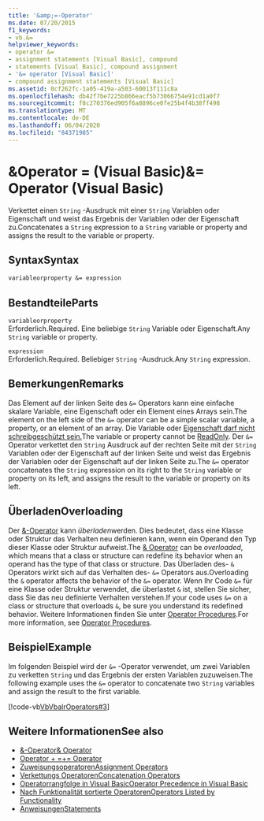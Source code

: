 ```yaml
---
title: '&amp;=-Operator'
ms.date: 07/20/2015
f1_keywords:
- vb.&=
helpviewer_keywords:
- operator &=
- assignment statements [Visual Basic], compound
- statements [Visual Basic], compound assignment
- '&= operator [Visual Basic]'
- compound assignment statements [Visual Basic]
ms.assetid: 0cf262fc-1a05-419a-a503-60013f111c8a
ms.openlocfilehash: db42f7be7225b866eacf5b73066754e91cd1a0f7
ms.sourcegitcommit: f8c270376ed905f6a8896ce0fe25b4f4b38ff498
ms.translationtype: MT
ms.contentlocale: de-DE
ms.lasthandoff: 06/04/2020
ms.locfileid: "84371985"
---
```

# <a name="amp-operator-visual-basic"></a><span data-ttu-id="8bb28-102">&amp;Operator = (Visual Basic)</span><span class="sxs-lookup"><span data-stu-id="8bb28-102">&amp;= Operator (Visual Basic)</span></span>
<span data-ttu-id="8bb28-103">Verkettet einen `String` -Ausdruck mit einer `String` Variablen oder Eigenschaft und weist das Ergebnis der Variablen oder der Eigenschaft zu.</span><span class="sxs-lookup"><span data-stu-id="8bb28-103">Concatenates a `String` expression to a `String` variable or property and assigns the result to the variable or property.</span></span>  
  
## <a name="syntax"></a><span data-ttu-id="8bb28-104">Syntax</span><span class="sxs-lookup"><span data-stu-id="8bb28-104">Syntax</span></span>  
  
```vb  
variableorproperty &= expression  
```  
  
## <a name="parts"></a><span data-ttu-id="8bb28-105">Bestandteile</span><span class="sxs-lookup"><span data-stu-id="8bb28-105">Parts</span></span>  
 `variableorproperty`  
 <span data-ttu-id="8bb28-106">Erforderlich.</span><span class="sxs-lookup"><span data-stu-id="8bb28-106">Required.</span></span> <span data-ttu-id="8bb28-107">Eine beliebige `String` Variable oder Eigenschaft.</span><span class="sxs-lookup"><span data-stu-id="8bb28-107">Any `String` variable or property.</span></span>  
  
 `expression`  
 <span data-ttu-id="8bb28-108">Erforderlich.</span><span class="sxs-lookup"><span data-stu-id="8bb28-108">Required.</span></span> <span data-ttu-id="8bb28-109">Beliebiger `String` -Ausdruck.</span><span class="sxs-lookup"><span data-stu-id="8bb28-109">Any `String` expression.</span></span>  
  
## <a name="remarks"></a><span data-ttu-id="8bb28-110">Bemerkungen</span><span class="sxs-lookup"><span data-stu-id="8bb28-110">Remarks</span></span>  
 <span data-ttu-id="8bb28-111">Das Element auf der linken Seite des `&=` Operators kann eine einfache skalare Variable, eine Eigenschaft oder ein Element eines Arrays sein.</span><span class="sxs-lookup"><span data-stu-id="8bb28-111">The element on the left side of the `&=` operator can be a simple scalar variable, a property, or an element of an array.</span></span> <span data-ttu-id="8bb28-112">Die Variable oder [Eigenschaft darf nicht schreibgeschützt sein.](../modifiers/readonly.md)</span><span class="sxs-lookup"><span data-stu-id="8bb28-112">The variable or property cannot be [ReadOnly](../modifiers/readonly.md).</span></span> <span data-ttu-id="8bb28-113">Der `&=` Operator verkettet den `String` Ausdruck auf der rechten Seite mit der `String` Variablen oder der Eigenschaft auf der linken Seite und weist das Ergebnis der Variablen oder der Eigenschaft auf der linken Seite zu.</span><span class="sxs-lookup"><span data-stu-id="8bb28-113">The `&=` operator concatenates the `String` expression on its right to the `String` variable or property on its left, and assigns the result to the variable or property on its left.</span></span>  
  
## <a name="overloading"></a><span data-ttu-id="8bb28-114">Überladen</span><span class="sxs-lookup"><span data-stu-id="8bb28-114">Overloading</span></span>  
 <span data-ttu-id="8bb28-115">Der [&-Operator](concatenation-operator.md) kann *überladen*werden. Dies bedeutet, dass eine Klasse oder Struktur das Verhalten neu definieren kann, wenn ein Operand den Typ dieser Klasse oder Struktur aufweist.</span><span class="sxs-lookup"><span data-stu-id="8bb28-115">The [& Operator](concatenation-operator.md) can be *overloaded*, which means that a class or structure can redefine its behavior when an operand has the type of that class or structure.</span></span> <span data-ttu-id="8bb28-116">Das Überladen des- `&` Operators wirkt sich auf das Verhalten des- `&=` Operators aus.</span><span class="sxs-lookup"><span data-stu-id="8bb28-116">Overloading the `&` operator affects the behavior of the `&=` operator.</span></span> <span data-ttu-id="8bb28-117">Wenn Ihr Code `&=` für eine Klasse oder Struktur verwendet, die überlastet `&` ist, stellen Sie sicher, dass Sie das neu definierte Verhalten verstehen.</span><span class="sxs-lookup"><span data-stu-id="8bb28-117">If your code uses `&=` on a class or structure that overloads `&`, be sure you understand its redefined behavior.</span></span> <span data-ttu-id="8bb28-118">Weitere Informationen finden Sie unter [Operator Procedures](../../programming-guide/language-features/procedures/operator-procedures.md).</span><span class="sxs-lookup"><span data-stu-id="8bb28-118">For more information, see [Operator Procedures](../../programming-guide/language-features/procedures/operator-procedures.md).</span></span>  
  
## <a name="example"></a><span data-ttu-id="8bb28-119">Beispiel</span><span class="sxs-lookup"><span data-stu-id="8bb28-119">Example</span></span>  
 <span data-ttu-id="8bb28-120">Im folgenden Beispiel wird der `&=` -Operator verwendet, um zwei Variablen zu verketten `String` und das Ergebnis der ersten Variablen zuzuweisen.</span><span class="sxs-lookup"><span data-stu-id="8bb28-120">The following example uses the `&=` operator to concatenate two `String` variables and assign the result to the first variable.</span></span>  
  
 [!code-vb[VbVbalrOperators#3](~/samples/snippets/visualbasic/VS_Snippets_VBCSharp/VbVbalrOperators/VB/Class1.vb#3)]  
  
## <a name="see-also"></a><span data-ttu-id="8bb28-121">Weitere Informationen</span><span class="sxs-lookup"><span data-stu-id="8bb28-121">See also</span></span>

- [<span data-ttu-id="8bb28-122">&-Operator</span><span class="sxs-lookup"><span data-stu-id="8bb28-122">& Operator</span></span>](concatenation-operator.md)
- [<span data-ttu-id="8bb28-123">Operator + =</span><span class="sxs-lookup"><span data-stu-id="8bb28-123">+= Operator</span></span>](addition-assignment-operator.md)
- [<span data-ttu-id="8bb28-124">Zuweisungsoperatoren</span><span class="sxs-lookup"><span data-stu-id="8bb28-124">Assignment Operators</span></span>](assignment-operators.md)
- [<span data-ttu-id="8bb28-125">Verkettungs Operatoren</span><span class="sxs-lookup"><span data-stu-id="8bb28-125">Concatenation Operators</span></span>](concatenation-operators.md)
- [<span data-ttu-id="8bb28-126">Operatorrangfolge in Visual Basic</span><span class="sxs-lookup"><span data-stu-id="8bb28-126">Operator Precedence in Visual Basic</span></span>](operator-precedence.md)
- [<span data-ttu-id="8bb28-127">Nach Funktionalität sortierte Operatoren</span><span class="sxs-lookup"><span data-stu-id="8bb28-127">Operators Listed by Functionality</span></span>](operators-listed-by-functionality.md)
- [<span data-ttu-id="8bb28-128">Anweisungen</span><span class="sxs-lookup"><span data-stu-id="8bb28-128">Statements</span></span>](../../programming-guide/language-features/statements.md)
